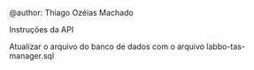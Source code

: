 @author: Thiago Ozéias Machado

Instruções da API

Atualizar o arquivo do banco de dados com o arquivo labbo-tas-manager.sql
